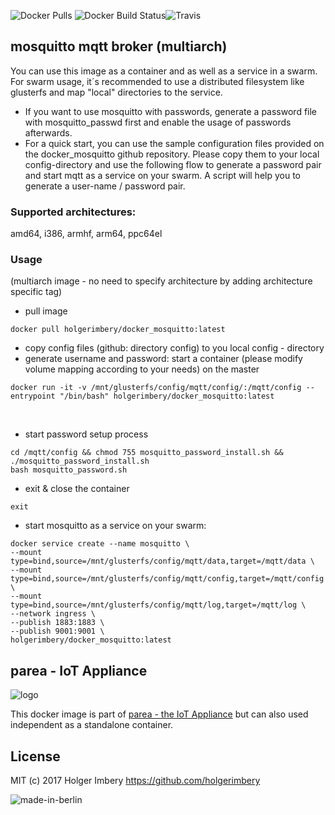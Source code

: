 ![Docker Pulls](https://img.shields.io/docker/pulls/holgerimbery/docker_mosquitto.svg) ![Docker Build Status](https://img.shields.io/docker/build/holgerimbery/docker_mosquitto.svg)![Travis](https://img.shields.io/travis/holgerimbery/docker_mosquitto.svg)
## mosquitto mqtt broker (multiarch)
You can use this image as a container and as well as a service in a swarm.
For swarm usage, it´s recommended to use a distributed filesystem like glusterfs and map "local" directories to the service.

  * If you want to use mosquitto with passwords, generate a password file with mosquitto_passwd first and enable the usage of passwords afterwards.
  * For a quick start, you can use the sample configuration files provided on the docker_mosquitto github repository. Please copy them to your local config-directory and use the following flow to generate a password pair and start mqtt as a service on your swarm. A script will help you to generate a user-name / password pair.

### Supported architectures:
amd64, i386, armhf, arm64, ppc64el


### Usage
(multiarch image - no need to specify architecture by adding architecture specific tag)

   * pull image
```
docker pull holgerimbery/docker_mosquitto:latest
```
   * copy config files (github: directory config) to you local config - directory
   * generate username and password:
   start a container (please modify volume mapping according to your needs) on the master
    
```
docker run -it -v /mnt/glusterfs/config/mqtt/config/:/mqtt/config --entrypoint "/bin/bash" holgerimbery/docker_mosquitto:latest
```
        
   * start password setup process
```
cd /mqtt/config && chmod 755 mosquitto_password_install.sh && ./mosquitto_password_install.sh
bash mosquitto_password.sh
```

   * exit & close the container
```
exit
```

   * start mosquitto as a service on your swarm:

```
docker service create --name mosquitto \
--mount type=bind,source=/mnt/glusterfs/config/mqtt/data,target=/mqtt/data \
--mount type=bind,source=/mnt/glusterfs/config/mqtt/config,target=/mqtt/config \
--mount type=bind,source=/mnt/glusterfs/config/mqtt/log,target=/mqtt/log \
--network ingress \
--publish 1883:1883 \
--publish 9001:9001 \
holgerimbery/docker_mosquitto:latest
```

## parea - IoT Appliance
![logo](https://github.com/holgerimbery/environment/raw/master/logo_small.jpg)

This docker image is part of [parea - the IoT Appliance](https://github.com/holgerimbery/parea)
but can also used independent as a standalone container.

## License
MIT (c) 2017 Holger Imbery https://github.com/holgerimbery

![made-in-berlin](https://github.com/holgerimbery/environment/raw/master/made-in-berlin-badge_small.png)
